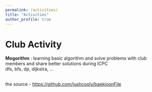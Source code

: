 ```yaml
---
permalink: /activities/
title: "Activities"
author_profile: true
---
```


# Club Activity

**Mogorithm** : learning basic algorithm and solve problems with club members and share better solutions during ICPC
<br> dfs, bfs, dp, dijkstra, ...
<br><br>

the source - https://github.com/jushcooly/baekjoonFile


